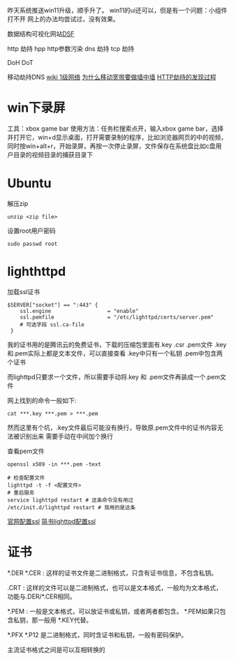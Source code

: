 昨天系统推送win11升级，顺手升了。
win11的ui还可以，但是有一个问题：小组件打不开
网上的办法均尝试过，没有效果。


数据结构可视化网站[DSF](https://www.cs.usfca.edu/~galles/visualization/Algorithms.html)

http 劫持
hpp http参数污染
dns 劫持
tcp 劫持

DoH
DoT

移动劫持DNS
[wiki 1级网络](https://en.wikipedia.org/wiki/Tier_1_network)
[为什么移动宽带要做墙中墙](http://machbbs.com/hostloc/83640)
[HTTP劫持的发现过程](https://www.freebuf.com/articles/network/232568.html)

# win下录屏
工具：xbox game bar
使用方法：任务栏搜索点开，输入xbox game bar，选择并打开它，win+d显示桌面，打开需要录制的程序，比如浏览器网页的中的视频，同时按win+alt+r，开始录屏，再按一次停止录屏，文件保存在系统盘比如c盘用户目录的视频目录的捕获目录下

# Ubuntu
解压zip
```
unzip <zip file>
```
设置root用户密码
```
sudo passwd root
```

# lighthttpd
加载ssl证书
```
$SERVER["socket"] == ":443" {
    ssl.engine                  = "enable" 
    ssl.pemfile                 = "/etc/lighttpd/certs/server.pem" 
    # 可选字段 ssl.ca-file  
 }
```
我的证书用的是腾讯云的免费证书，下载的压缩包里面有.key .csr .pem文件
.key和.pem实际上都是文本文件，可以直接查看
.key中只有一个私钥
.pem中包含两个证书

而lighttpd只要求一个文件，所以需要手动将.key 和 .pem文件再装成一个.pem文件

网上找到的命令一般如下:
```
cat ***.key ***.pem > ***.pem
```
然而这里有个坑，.key文件最后可能没有换行，导致原.pem文件中的证书内容无法被识别出来
需要手动在中间加个换行

查看pem文件
```
openssl x509 -in ***.pem -text
```

```
# 检查配置文件
lighttpd -t -f <配置文件>
# 重启服务
service lighttpd restart # 这条命令没有用过
/etc/init.d/lighttpd restart # 我用的是这条
```


[官网配置ssl](https://wiki.archlinux.org/title/Lighttpd_(%E7%AE%80%E4%BD%93%E4%B8%AD%E6%96%87)#%E9%80%9A%E8%BF%87SSL%E5%90%AF%E5%8A%A8HTTPS)
[简书lighttpd配置ssl](https://www.jianshu.com/p/925af198f0fe)

# 证书
*.DER *.CER : 这样的证书文件是二进制格式，只含有证书信息，不包含私钥。

.CRT : 这样的文件可以是二进制格式，也可以是文本格式，一般均为文本格式，功能与.DER/*.CER相同。

*.PEM : 一般是文本格式，可以放证书或私钥，或者两者都包含。 *.PEM如果只包含私钥，那一般用 *.KEY代替。

*.PFX *.P12 是二进制格式，同时含证书和私钥，一般有密码保护。

主流证书格式之间是可以互相转换的